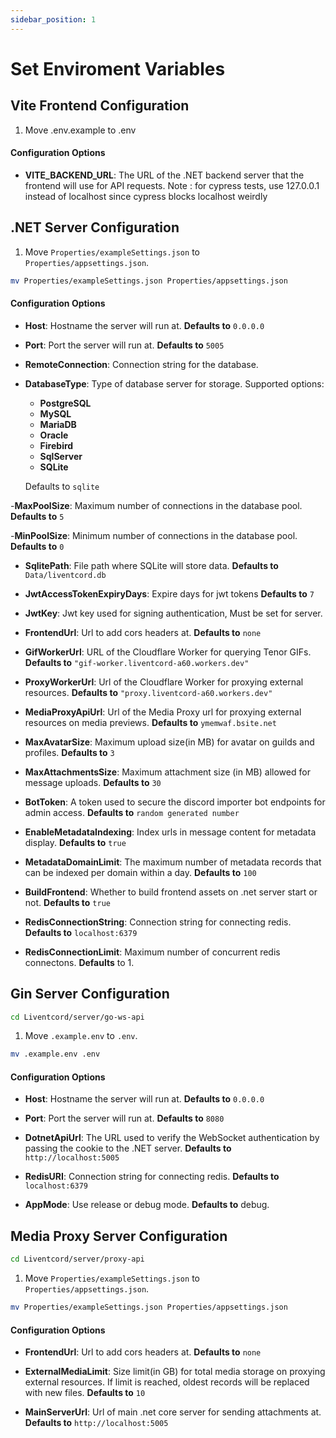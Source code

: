 ```yaml
---
sidebar_position: 1
---
```


# Set Enviroment Variables

## Vite Frontend Configuration
1. Move .env.example to .env

#### Configuration Options
  - **VITE_BACKEND_URL**:
    The URL of the .NET backend server that the frontend will use for API requests.
    Note : for cypress tests, use 127.0.0.1 instead of localhost since cypress blocks localhost weirdly

## .NET Server Configuration
1. Move `Properties/exampleSettings.json` to `Properties/appsettings.json`.
```bash
mv Properties/exampleSettings.json Properties/appsettings.json
```

#### Configuration Options
  - **Host**:
    Hostname the server will run at.
    **Defaults to** `0.0.0.0`

  - **Port**:
    Port the server will run at.
    **Defaults to** `5005`

  - **RemoteConnection**:
    Connection string for the database.

  - **DatabaseType**:
    Type of database server for storage. Supported options:
      - **PostgreSQL**
      - **MySQL**
      - **MariaDB**
      - **Oracle**
      - **Firebird**
      - **SqlServer**
      - **SQLite**
    
    Defaults to `sqlite`

  -**MaxPoolSize**: 
    Maximum number of connections in the database pool.
    **Defaults to** `5`
    
  -**MinPoolSize**: 
    Minimum number of connections in the database pool.
    **Defaults to** `0`

  - **SqlitePath**:
    File path where SQLite will store data.
    **Defaults to** `Data/liventcord.db`
    
  - **JwtAccessTokenExpiryDays**:
    Expire days for jwt tokens
    **Defaults to** `7`

  - **JwtKey**:
    Jwt key used for signing authentication, Must be set for server.

  - **FrontendUrl**:
    Url to add cors headers at.
    **Defaults to** `none`

  - **GifWorkerUrl**: 
    URL of the Cloudflare Worker for querying Tenor GIFs.
    **Defaults to** `"gif-worker.liventcord-a60.workers.dev"`

  - **ProxyWorkerUrl**:
    Url of the Cloudflare Worker for proxying external resources.
    **Defaults to** `"proxy.liventcord-a60.workers.dev"`

  - **MediaProxyApiUrl**:
    Url of the Media Proxy url for proxying external resources on media previews.
    **Defaults to** `ymemwaf.bsite.net`
    

  - **MaxAvatarSize**:
    Maximum upload size(in MB) for avatar on guilds and profiles.
    **Defaults to** `3`
  
  - **MaxAttachmentsSize**:
    Maximum attachment size (in MB) allowed for message uploads.
    **Defaults to** `30`
  
  - **BotToken**:
    A token used to secure the discord importer bot endpoints for admin access.
    **Defaults to** `random generated number`
    
  - **EnableMetadataIndexing**:
    Index urls in message content for metadata display.
    **Defaults to** `true`

  - **MetadataDomainLimit**:
    The maximum number of metadata records that can be indexed per domain within a day.
    **Defaults to** `100`
  
  - **BuildFrontend**:
    Whether to build frontend assets on .net server start or not.
    **Defaults to** `true`

  - **RedisConnectionString**:
    Connection string for connecting redis.
    **Defaults to** `localhost:6379`

  - **RedisConnectionLimit**:
    Maximum number of concurrent redis connectons. 
    **Defaults** to 1.

## Gin Server Configuration
```bash
cd Liventcord/server/go-ws-api
```
1. Move `.example.env` to `.env`.

```bash
mv .example.env .env
```
#### Configuration Options
  - **Host**:
    Hostname the server will run at.
    **Defaults to** `0.0.0.0`

  - **Port**:
    Port the server will run at.
    **Defaults to** `8080`

  - **DotnetApiUrl**:
    The URL used to verify the WebSocket authentication by passing the cookie to the .NET server.
    **Defaults to** `http://localhost:5005`
  
  - **RedisURI**:
    Connection string for connecting redis.
    **Defaults to** `localhost:6379`

  - **AppMode**:
    Use release or debug mode.
    **Defaults to** debug.

## Media Proxy Server Configuration
```bash
cd Liventcord/server/proxy-api
```
1. Move `Properties/exampleSettings.json` to `Properties/appsettings.json`.
```bash
mv Properties/exampleSettings.json Properties/appsettings.json
```

#### Configuration Options

  - **FrontendUrl**:
    Url to add cors headers at.
    **Defaults to** `none`

  - **ExternalMediaLimit**:
    Size limit(in GB) for total media storage on proxying external resources. If limit is reached, oldest records will be replaced with new files.
    **Defaults to** `10`

  - **MainServerUrl**:
    Url of main .net core server for sending attachments at.
    **Defaults to** `http://localhost:5005`